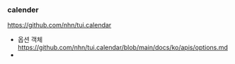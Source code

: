 ### calender

https://github.com/nhn/tui.calendar

- 옵션 객체
  https://github.com/nhn/tui.calendar/blob/main/docs/ko/apis/options.md
-
